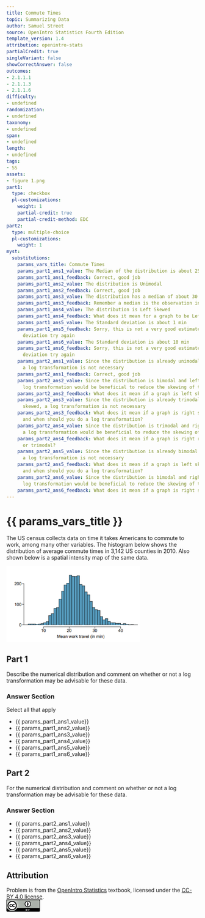 ```yaml
---
title: Commute Times
topic: Summarizing Data
author: Samuel Street
source: OpenIntro Statistics Fourth Edition
template_version: 1.4
attribution: openintro-stats
partialCredit: true
singleVariant: false
showCorrectAnswer: false
outcomes:
- 2.1.1.1
- 2.1.1.3
- 2.1.1.6
difficulty:
- undefined
randomization:
- undefined
taxonomy:
- undefined
span:
- undefined
length:
- undefined
tags:
- SS
assets:
- figure 1.png
part1:
  type: checkbox
  pl-customizations:
    weight: 1
    partial-credit: true
    partial-credit-method: EDC
part2:
  type: multiple-choice
  pl-customizations:
    weight: 1
myst:
  substitutions:
    params_vars_title: Commute Times
    params_part1_ans1_value: The Median of the distribution is about 25 min
    params_part1_ans1_feedback: Correct, good job
    params_part1_ans2_value: The distribution is Unimodal
    params_part1_ans2_feedback: Correct, good job
    params_part1_ans3_value: The distribution has a median of about 30 min
    params_part1_ans3_feedback: Remember a median is the observation in the middle
    params_part1_ans4_value: The distribution is Left Skewed
    params_part1_ans4_feedback: What does it mean for a graph to be Left Skewed?
    params_part1_ans5_value: The Standard deviation is about 1 min
    params_part1_ans5_feedback: Sorry, this is not a very good estimate of the standard
      deviation try again
    params_part1_ans6_value: The Standard deviation is about 10 min
    params_part1_ans6_feedback: Sorry, this is not a very good estimate of the standard
      deviation try again
    params_part2_ans1_value: Since the distribution is already unimodal and symmetric,
      a log transformation is not necessary
    params_part2_ans1_feedback: Correct, good job
    params_part2_ans2_value: Since the distribution is bimodal and left skewed, a
      log transformation would be beneficial to reduce the skewing of the data
    params_part2_ans2_feedback: What does it mean if a graph is left skewed or bimodal?
    params_part2_ans3_value: Since the distribution is already trimodal and right
      skewed, a log transformation is not necessary
    params_part2_ans3_feedback: What does it mean if a graph is right skewed, trimodal,
      and when should you do a log transformation?
    params_part2_ans4_value: Since the distribution is trimodal and right skewed,
      a log transformation would be beneficial to reduce the skewing of the data
    params_part2_ans4_feedback: What does it mean if a graph is right right skewed
      or trimodal?
    params_part2_ans5_value: Since the distribution is already bimodal and left skewed,
      a log transformation is not necessary
    params_part2_ans5_feedback: What does it mean if a graph is left skewed, bimodal,
      and when should you do a log transformation?
    params_part2_ans6_value: Since the distribution is bimodal and right skewed, a
      log transformation would be beneficial to reduce the skewing of the data
    params_part2_ans6_feedback: What does it mean if a graph is right skewed or bimodal?
---
```

# {{ params_vars_title }}
The US census collects data on time it takes Americans to commute to work, among many other variables.
The histogram below shows the distribution of average commute times in 3,142 US counties in 2010.
Also shown below is a spatial intensity map of the same data.

<img src= "figure 1.png" width="350">

## Part 1

Describe the numerical distribution and comment on whether or not a log transformation may be advisable for these data.

### Answer Section

Select all that apply

- {{ params_part1_ans1_value}}
- {{ params_part1_ans2_value}}
- {{ params_part1_ans3_value}}
- {{ params_part1_ans4_value}}
- {{ params_part1_ans5_value}}
- {{ params_part1_ans6_value}}

## Part 2

For the numerical distribution and comment on whether or not a log transformation may be advisable for these data.

### Answer Section

- {{ params_part2_ans1_value}}
- {{ params_part2_ans2_value}}
- {{ params_part2_ans3_value}}
- {{ params_part2_ans4_value}}
- {{ params_part2_ans5_value}}
- {{ params_part2_ans6_value}}

## Attribution

Problem is from the [OpenIntro Statistics](https://openintro.org/book/os/) textbook, licensed under the [CC-BY 4.0 license](https://creativecommons.org/licenses/by/4.0/).<br>![Image representing the Creative Commons 4.0 BY license.](https://raw.githubusercontent.com/firasm/bits/master/by.png)